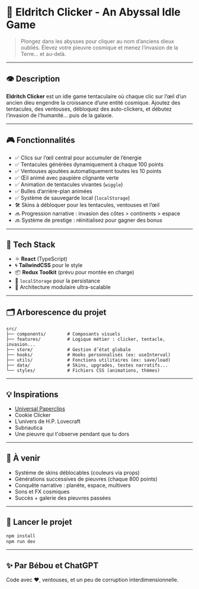 # 🐙 Eldritch Clicker - An Abyssal Idle Game

> Plongez dans les abysses pour cliquer au nom d’anciens dieux oubliés. Élevez votre pieuvre cosmique et menez l’invasion de la Terre... et au-delà.

---

## 👁️ Description

**Eldritch Clicker** est un idle game tentaculaire où chaque clic sur l’œil d’un ancien dieu engendre la croissance d’une entité cosmique.
Ajoutez des tentacules, des ventouses, débloquez des auto-clickers, et débutez l’invasion de l’humanité… puis de la galaxie.

---

## 🎮 Fonctionnalités

- ✅ Clics sur l’œil central pour accumuler de l’énergie
- ✅ Tentacules générées dynamiquement à chaque 100 points
- ✅ Ventouses ajoutées automatiquement toutes les 10 points
- ✅ Œil animé avec paupière clignante verte
- ✅ Animation de tentacules vivantes (`wiggle`)
- ✅ Bulles d’arrière-plan animées
- ✅ Système de sauvegarde local (`localStorage`)
- 🛠️ Skins à débloquer pour les tentacules, ventouses et l’œil
- 🔜 Progression narrative : invasion des côtes > continents > espace
- 🔜 Système de prestige : réinitialisez pour gagner des bonus

---

## 🧠 Tech Stack

- ⚛️ **React** (TypeScript)
- 🌀 **TailwindCSS** pour le style
- 📦 **Redux Toolkit** (prévu pour montée en charge)
- 💾 `localStorage` pour la persistance
- 🧰 Architecture modulaire ultra-scalable

---

## 🗂️ Arborescence du projet

```
src/
├── components/        # Composants visuels
├── features/          # Logique métier : clicker, tentacle, invasion...
├── store/             # Gestion d’état globale
├── hooks/             # Hooks personnalisés (ex: useInterval)
├── utils/             # Fonctions utilitaires (ex: save/load)
├── data/              # Skins, upgrades, textes narratifs...
└── styles/            # Fichiers CSS (animations, thèmes)
```

---

## 💡 Inspirations

- [Universal Paperclips](https://www.decisionproblem.com/paperclips)
- Cookie Clicker
- L’univers de H.P. Lovecraft
- Subnautica
- Une pieuvre qui t'observe pendant que tu dors

---

## 🧬 À venir

- Système de skins déblocables (couleurs via props)
- Générations successives de pieuvres (chaque 800 points)
- Conquête narrative : planète, espace, multivers
- Sons et FX cosmiques
- Succès + galerie des pieuvres passées

---

## 🚀 Lancer le projet

```bash
npm install
npm run dev
```

---

## ✨ Par Bébou et ChatGPT

Code avec ❤️, ventouses, et un peu de corruption interdimensionnelle.
